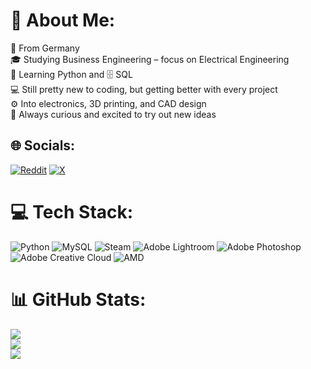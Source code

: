# 💫 About Me:
📍 From Germany<br>🎓 Studying Business Engineering – focus on Electrical Engineering<br>🐍 Learning Python and 🗄️ SQL<br>💻 Still pretty new to coding, but getting better with every project<br>⚙️ Into electronics, 3D printing, and CAD design<br>🚀 Always curious and excited to try out new ideas


## 🌐 Socials:
[![Reddit](https://img.shields.io/badge/Reddit-%23FF4500.svg?logo=Reddit&logoColor=white)](https://reddit.com/user/K1Plan) [![X](https://img.shields.io/badge/X-black.svg?logo=X&logoColor=white)](https://x.com/K1__Plan) 

# 💻 Tech Stack:
![Python](https://img.shields.io/badge/python-3670A0?style=flat&logo=python&logoColor=ffdd54) ![MySQL](https://img.shields.io/badge/mysql-4479A1.svg?style=flat&logo=mysql&logoColor=white) ![Steam](https://img.shields.io/badge/steam-%23000000.svg?style=flat&logo=steam&logoColor=white) ![Adobe Lightroom](https://img.shields.io/badge/Adobe%20Lightroom-31A8FF.svg?style=flat&logo=Adobe%20Lightroom&logoColor=white) ![Adobe Photoshop](https://img.shields.io/badge/adobe%20photoshop-%2331A8FF.svg?style=flat&logo=adobe%20photoshop&logoColor=white) ![Adobe Creative Cloud](https://img.shields.io/badge/Adobe%20Creative%20Cloud-DA1F26.svg?style=flat&logo=Adobe%20Creative%20Cloud&logoColor=white) ![AMD](https://img.shields.io/badge/AMD-%23000000.svg?style=flat&logo=amd&logoColor=white)
# 📊 GitHub Stats:
![](https://github-readme-stats.vercel.app/api?username=K1Plan&theme=cobalt&hide_border=false&include_all_commits=true&count_private=true)<br/>
![](https://nirzak-streak-stats.vercel.app/?user=K1Plan&theme=cobalt&hide_border=false)<br/>
![](https://github-readme-stats.vercel.app/api/top-langs/?username=K1Plan&theme=cobalt&hide_border=false&include_all_commits=true&count_private=true&layout=compact)

<!-- Proudly created with GPRM ( https://gprm.itsvg.in ) -->
